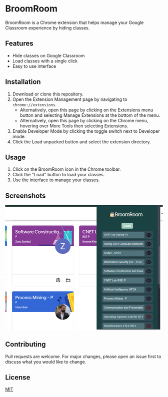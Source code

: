 # BroomRoom

BroomRoom is a Chrome extension that helps manage your Google Classroom experience by hiding classes.

## Features

- Hide classes on Google Classroom
- Load classes with a single click
- Easy to use interface

## Installation

1. Download or clone this repository.
2. Open the Extension Management page by navigating to `chrome://extensions`.
    - Alternatively, open this page by clicking on the Extensions menu button and selecting Manage Extensions at the bottom of the menu.
    - Alternatively, open this page by clicking on the Chrome menu, hovering over More Tools then selecting Extensions.
3. Enable Developer Mode by clicking the toggle switch next to Developer mode.
4. Click the Load unpacked button and select the extension directory.

## Usage

1. Click on the BroomRoom icon in the Chrome toolbar.
2. Click the "Load" button to load your classes.
3. Use the interface to manage your classes.

## Screenshots

![Usage ](image.png)

## Contributing

Pull requests are welcome. For major changes, please open an issue first to discuss what you would like to change.

## License

[MIT](https://choosealicense.com/licenses/mit/)